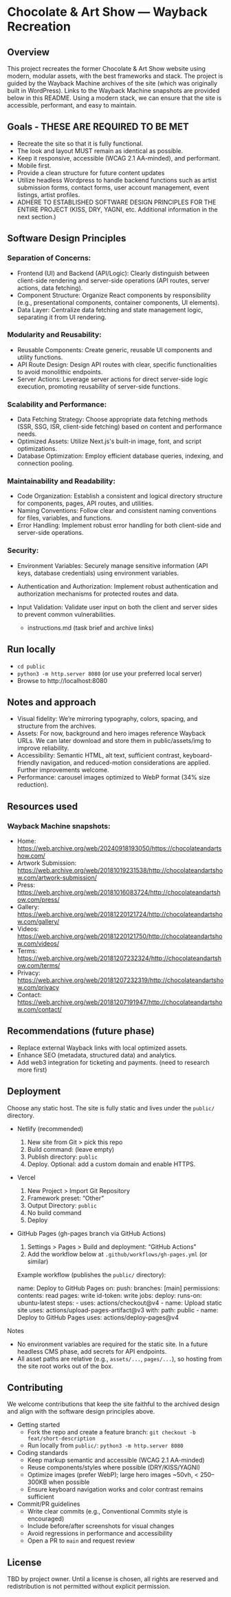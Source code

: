 # Chocolate & Art Show — Wayback Recreation

## Overview
This project recreates the former Chocolate & Art Show website using modern, modular assets, with the best frameworks and stack. The project is guided by the Wayback Machine archives of the site (which was originally built in WordPress). Links to the Wayback Machine snapshots are provided below in this README.
Using a modern stack, we can ensure that the site is accessible, performant, and easy to maintain.

## Goals - THESE ARE REQUIRED TO BE MET
- Recreate the site so that it is fully functional.
- The look and layout MUST remain as identical as possible.
- Keep it responsive, accessible (WCAG 2.1 AA-minded), and performant.
- Mobile first.
- Provide a clean structure for future content updates
- Utilize headless Wordpress to handle backend functions such as artist submission forms, contact forms, user account management, event listings, artist profiles.
- ADHERE TO ESTABLISHED SOFTWARE DESIGN PRINCIPLES FOR THE ENTIRE PROJECT (KISS, DRY, YAGNI, etc. Additional information in the next section.)

## Software Design Principles
### Separation of Concerns:
- Frontend (UI) and Backend (API/Logic): Clearly distinguish between client-side rendering and server-side operations (API routes, server actions, data fetching).
- Component Structure: Organize React components by responsibility (e.g., presentational components, container components, UI elements).
- Data Layer: Centralize data fetching and state management logic, separating it from UI rendering.
### Modularity and Reusability:
- Reusable Components: Create generic, reusable UI components and utility functions.
- API Route Design: Design API routes with clear, specific functionalities to avoid monolithic endpoints.
- Server Actions: Leverage server actions for direct server-side logic execution, promoting reusability of server-side functions.
### Scalability and Performance:
- Data Fetching Strategy: Choose appropriate data fetching methods (SSR, SSG, ISR, client-side fetching) based on content and performance needs.
- Optimized Assets: Utilize Next.js's built-in image, font, and script optimizations.
- Database Optimization: Employ efficient database queries, indexing, and connection pooling.
### Maintainability and Readability:
- Code Organization: Establish a consistent and logical directory structure for components, pages, API routes, and utilities.
- Naming Conventions: Follow clear and consistent naming conventions for files, variables, and functions.
- Error Handling: Implement robust error handling for both client-side and server-side operations.
### Security:
- Environment Variables: Securely manage sensitive information (API keys, database credentials) using environment variables.
- Authentication and Authorization: Implement robust authentication and authorization mechanisms for protected routes and data.
- Input Validation: Validate user input on both the client and server sides to prevent common vulnerabilities.

  - instructions.md (task brief and archive links)

## Run locally
- `cd public`
- `python3 -m http.server 8080` (or use your preferred local server)
- Browse to http://localhost:8080

## Notes and approach
- Visual fidelity: We’re mirroring typography, colors, spacing, and structure from the archives.
- Assets: For now, background and hero images reference Wayback URLs. We can later download and store them in public/assets/img to improve reliability.
- Accessibility: Semantic HTML, alt text, sufficient contrast, keyboard-friendly navigation, and reduced-motion considerations are applied. Further improvements welcome.
- Performance: carousel images optimized to WebP format (34% size reduction).

## Resources used
### Wayback Machine snapshots:
  - Home: https://web.archive.org/web/20240918193050/https://chocolateandartshow.com/
  - Artwork Submission: https://web.archive.org/web/20181019231538/http://chocolateandartshow.com/artwork-submission/
  - Press: https://web.archive.org/web/20181016083724/http://chocolateandartshow.com/press/
  - Gallery: https://web.archive.org/web/20181220121724/http://chocolateandartshow.com/gallery/
  - Videos: https://web.archive.org/web/20181220121750/http://chocolateandartshow.com/videos/
  - Terms: https://web.archive.org/web/20181207232324/http://chocolateandartshow.com/terms/
  - Privacy: https://web.archive.org/web/20181207232319/http://chocolateandartshow.com/privacy
  - Contact: https://web.archive.org/web/20181207191947/http://chocolateandartshow.com/contact/

## Recommendations (future phase)
- Replace external Wayback links with local optimized assets.
- Enhance SEO (metadata, structured data) and analytics.
- Add web3 integration for ticketing and payments. (need to research more first)


## Deployment
Choose any static host. The site is fully static and lives under the `public/` directory.

- Netlify (recommended)
  1) New site from Git > pick this repo
  2) Build command: (leave empty)
  3) Publish directory: `public`
  4) Deploy. Optional: add a custom domain and enable HTTPS.

- Vercel
  1) New Project > Import Git Repository
  2) Framework preset: “Other”
  3) Output Directory: `public`
  4) No build command
  5) Deploy

- GitHub Pages (gh-pages branch via GitHub Actions)
  1) Settings > Pages > Build and deployment: “GitHub Actions”
  2) Add the workflow below at `.github/workflows/gh-pages.yml` (or similar)

  Example workflow (publishes the `public/` directory):

  name: Deploy to GitHub Pages
  on:
    push:
      branches: [main]
  permissions:
    contents: read
    pages: write
    id-token: write
  jobs:
    deploy:
      runs-on: ubuntu-latest
      steps:
        - uses: actions/checkout@v4
        - name: Upload static site
          uses: actions/upload-pages-artifact@v3
          with:
            path: public
        - name: Deploy to GitHub Pages
          uses: actions/deploy-pages@v4

Notes
- No environment variables are required for the static site. In a future headless CMS phase, add secrets for API endpoints.
- All asset paths are relative (e.g., `assets/...`, `pages/...`), so hosting from the site root works out of the box.

## Contributing
We welcome contributions that keep the site faithful to the archived design and align with the software design principles above.

- Getting started
  - Fork the repo and create a feature branch: `git checkout -b feat/short-description`
  - Run locally from `public/`: `python3 -m http.server 8080`
- Coding standards
  - Keep markup semantic and accessible (WCAG 2.1 AA-minded)
  - Reuse components/styles where possible (DRY/KISS/YAGNI)
  - Optimize images (prefer WebP); large hero images ~50vh, < 250–300KB when possible
  - Ensure keyboard navigation works and color contrast remains sufficient
- Commit/PR guidelines
  - Write clear commits (e.g., Conventional Commits style is encouraged)
  - Include before/after screenshots for visual changes
  - Avoid regressions in performance and accessibility
  - Open a PR to `main` and request review

## License
TBD by project owner. Until a license is chosen, all rights are reserved and redistribution is not permitted without explicit permission.
